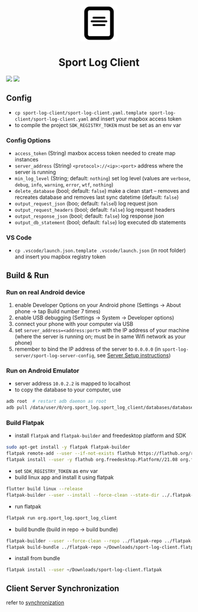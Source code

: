 <p align="center">
  <img src="../icon.png" height="100" align="center">
</p>

<h1 align="center">Sport Log Client</h1>

![](https://img.shields.io/github/actions/workflow/status/LorenzSchueler/sport-log/flutter.yml?branch=master&label=Flutter%20Pipeline)
![](https://img.shields.io/github/license/LorenzSchueler/sport-log)

## Config

* `cp sport-log-client/sport-log-client.yaml.template sport-log-client/sport-log-client.yaml` and insert your mapbox access token
* to compile the project `SDK_REGISTRY_TOKEN` must be set as an env var

### Config Options
* `access_token` (String) maxbox access token needed to create map instances
* `server_address` (String) `<protocol>://<ip>:<port>` address where the server is running
* `min_log_level` (String; default: `nothing`) set log level (values are `verbose`, `debug`, `info`, `warning`, `error`, `wtf`, `nothing`)
* `delete_database` (bool; default: `false`) make a clean start – removes and recreates database and removes last sync datetime (default: `false`)
* `output_request_json` (boo; default: `false`l) log request json
* `output_request_headers` (bool; default: `false`) log request headers
* `output_response_json` (bool; default: `false`) log response json
* `output_db_statement` (bool; default: `false`) log executed db statements

### VS Code

* `cp .vscode/launch.json.template .vscode/launch.json` (in root folder) and insert you mapbox registry token

## Build & Run 

### Run on real Android device

1. enable Developer Options on your Android phone (Settings &#8594; About phone &#8594; tap Build number 7 times)
2. enable USB debugging (Settings &#8594; System &#8594; Developer options)
3. connect your phone with your computer via USB
4. set `server_address=<address:port>` with the IP address of your machine (where the server is running on; must be in same Wifi network as your phone)
5. remember to bind the IP address of the server to `0.0.0.0` (in `sport-log-server/sport-log-server-config`, see [Server Setup instructions](../sport-log-server/README.md))

### Run on Android Emulator

* server address `10.0.2.2` is mapped to localhost
* to copy the database to your computer, use
```bash
adb root  # restart adb daemon as root
adb pull /data/user/0/org.sport_log.sport_log_client/databases/database.sqlite <folder> # pull file to local storage
```

### Build Flatpak

* install `flatpak` and `flatpak-builder` and freedesktop platform and SDK
```bash
sudo apt-get install -y flatpak flatpak-builder
flatpak remote-add --user --if-not-exists flathub https://flathub.org/repo/flathub.flatpakrepo
flatpak install --user -y flathub org.freedesktop.Platform//21.08 org.freedesktop.Sdk//21.08
```
* set `SDK_REGISTRY_TOKEN` as env var
* build linux app and install it using flatpak
```bash
flutter build linux --release
flatpak-builder --user --install --force-clean --state-dir ../.flatpak-builder ../flatpak-build flatpak/org.sport-log.sport-log-client.yml
```
* run flatpak
```bash
flatpak run org.sport_log.sport_log_client
```
* build bundle (build in repo -> build bundle)
```bash
flatpak-builder --user --force-clean --repo ../flatpak-repo ../flatpak-build flatpak/org.sport-log.sport-log-client.yml
flatpak build-bundle ../flatpak-repo ~/Downloads/sport-log-client.flatpak org.sport_log.sport_log_client
```
* install from bundle
```bash
flatpak install --user ~/Downloads/sport-log-client.flatpak
```

## Client Server Synchronization

refer to [synchronization](../SYNCHRONIZATION.md)
